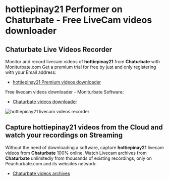 # hottiepinay21 Performer on Chaturbate - Free LiveCam videos downloader

## Chaturbate Live Videos Recorder

Monitor and record livecam videos of **hottiepinay21** from **Chaturbate** with Moniturbate.com
Get a premium trial for free by just and only registering with your Email address:
* [hottiepinay21 Premium videos downloader](https://moniturbate.com/request-demo-licence-key.html)

Free livecam videos downloader - Moniturbate Software:
* [Chaturbate videos downloader](https://moniturbate.com/moniturbate-download-software.html)

![hottiepinay21 livecam videos recorder](https://peachurnet.com/templates/moniturbate-software.png)


## Capture hottiepinay21 videos from the Cloud and watch your recordings on Streaming

Without the need of downloading a software, capture **hottiepinay21** livecam videos from **Chaturbate** 100% online.
Watch Livecam archives from **Chaturbate** unlimitedly from thousands of existing recordings, only on Peachurbate.com and its websites network:
* [Chaturbate videos archives](https://peachurnet.com/)